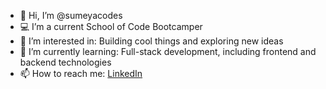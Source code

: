 - 👋 Hi, I’m @sumeyacodes
- 💻 I’m a current School of Code Bootcamper
- 👀 I’m interested in: Building cool things and exploring new ideas
- 🌱 I’m currently learning: Full-stack development, including frontend and backend technologies
- 📫 How to reach me: [LinkedIn](https://www.linkedin.com/in/sumeyaahmed)


<!---
sumeyacodes/sumeyacodes is a ✨ special ✨ repository because its `README.md` (this file) appears on your GitHub profile.
You can click the Preview link to take a look at your changes.
--->
